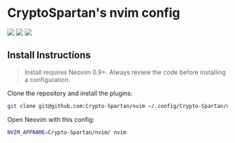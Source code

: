# CryptoSpartan's nvim config

<a href="https://dotfyle.com/Crypto-Spartan/nvim"><img src="https://dotfyle.com/Crypto-Spartan/nvim/badges/plugins?style=for-the-badge" /></a>
<a href="https://dotfyle.com/Crypto-Spartan/nvim"><img src="https://dotfyle.com/Crypto-Spartan/nvim/badges/leaderkey?style=for-the-badge" /></a>
<a href="https://dotfyle.com/Crypto-Spartan/nvim"><img src="https://dotfyle.com/Crypto-Spartan/nvim/badges/plugin-manager?style=for-the-badge" /></a>


## Install Instructions

 > Install requires Neovim 0.9+. Always review the code before installing a configuration.

Clone the repository and install the plugins:

```bash
git clone git@github.com:Crypto-Spartan/nvim ~/.config/Crypto-Spartan/nvim
```

Open Neovim with this config:

```bash
NVIM_APPNAME=Crypto-Spartan/nvim/ nvim
```
